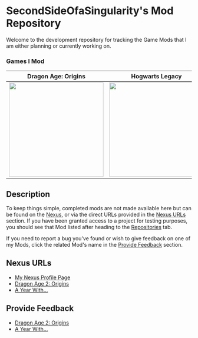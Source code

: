 
# SecondSideOfaSingularity's Mod Repository

Welcome to the development repository for tracking the Game Mods that I am either planning or currently working on.

### Games I Mod

| Dragon Age: Origins | Hogwarts Legacy |
| :-----------: | :-----------: |
| <a href="https://dragonage.fandom.com/wiki/Dragon_Age:_Origins"><img src="https://wallpaperset.com/w/full/8/a/c/33886.jpg" width="256" /></a> | <a href="https://dragonage.fandom.com/wiki/Dragon_Age:_Origins"><img src="https://th.bing.com/th/id/OIP.DC1uvTi0z0k1-3up1KvmXgAAAA?rs=1&pid=ImgDetMain" width="256" /></a> |

## Description

To keep things simple, completed mods are not made available here but can be found on the [Nexus](https://www.nexusmods.com/), or via the direct URLs provided in the [Nexus URLs](#nexus-urls) section. If you have been granted access to a project for testing purposes, you should see that Mod listed after heading to the [Repositories](https://github.com/orgs/SecondSideOfaSingularity/repositories) tab.

If you need to report a bug you've found or wish to give feedback on one of my Mods, click the related Mod's name in the [Provide Feedback](#provide-feedback) section.

## Nexus URLs

 - [My Nexus Profile Page](https://www.nexusmods.com/users/114285913)
 - [Dragon Age 2: Origins](https://www.nexusmods.com/dragonage/mods/5709)
 - [A Year With...](https://www.nexusmods.com/dragonage/mods/5666)

## Provide Feedback

 - [Dragon Age 2: Origins]()
 - [A Year With...]()
